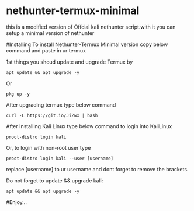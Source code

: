 # nethunter-termux-minimal
this is a modified version of Offcial kali nethunter script.with it you can setup a minimal version of nethunter

#Installing
To install Nethunter-Termux Minimal version copy below command and paste in ur termux

1st things you shoud update and upgrade Termux by
```
apt update && apt upgrade -y 
```
Or
```
pkg up -y
```
After upgrading termux type below command 

```
curl -L https://git.io/JiZwx | bash 
```

After Installing Kali Linux type below command to login into KaliLinux

```
proot-distro login kali
```
Or, to login with non-root user type

```
proot-distro login kali --user [username]
```

replace [username] to ur username and dont forget to remove the brackets.

Do not forget to update && upgrade kali:

```
apt update && apt upgrade -y
```
#Enjoy...
 
